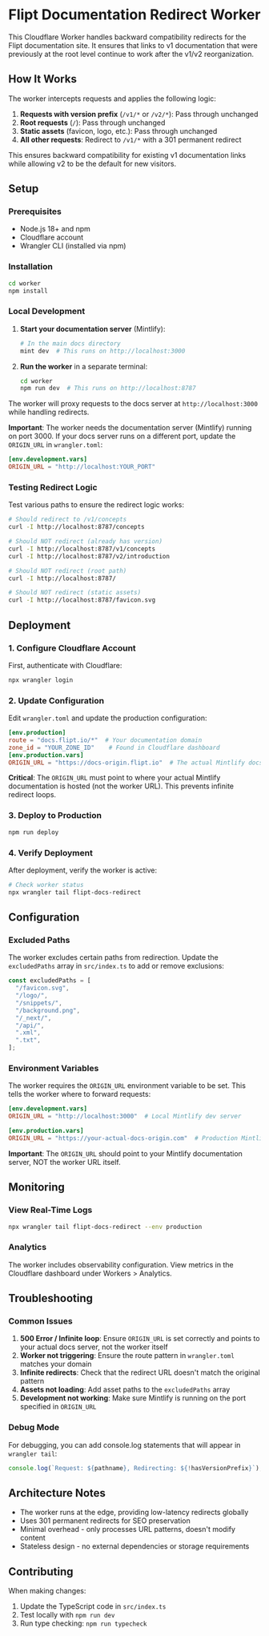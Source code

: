 # Flipt Documentation Redirect Worker

This Cloudflare Worker handles backward compatibility redirects for the Flipt documentation site. It ensures that links to v1 documentation that were previously at the root level continue to work after the v1/v2 reorganization.

## How It Works

The worker intercepts requests and applies the following logic:

1. **Requests with version prefix** (`/v1/*` or `/v2/*`): Pass through unchanged
2. **Root requests** (`/`): Pass through unchanged
3. **Static assets** (favicon, logo, etc.): Pass through unchanged
4. **All other requests**: Redirect to `/v1/*` with a 301 permanent redirect

This ensures backward compatibility for existing v1 documentation links while allowing v2 to be the default for new visitors.

## Setup

### Prerequisites

- Node.js 18+ and npm
- Cloudflare account
- Wrangler CLI (installed via npm)

### Installation

```bash
cd worker
npm install
```

### Local Development

1. **Start your documentation server** (Mintlify):

   ```bash
   # In the main docs directory
   mint dev  # This runs on http://localhost:3000
   ```

2. **Run the worker** in a separate terminal:

   ```bash
   cd worker
   npm run dev  # This runs on http://localhost:8787
   ```

The worker will proxy requests to the docs server at `http://localhost:3000` while handling redirects.

**Important**: The worker needs the documentation server (Mintlify) running on port 3000. If your docs server runs on a different port, update the `ORIGIN_URL` in `wrangler.toml`:

```toml
[env.development.vars]
ORIGIN_URL = "http://localhost:YOUR_PORT"
```

### Testing Redirect Logic

Test various paths to ensure the redirect logic works:

```bash
# Should redirect to /v1/concepts
curl -I http://localhost:8787/concepts

# Should NOT redirect (already has version)
curl -I http://localhost:8787/v1/concepts
curl -I http://localhost:8787/v2/introduction

# Should NOT redirect (root path)
curl -I http://localhost:8787/

# Should NOT redirect (static assets)
curl -I http://localhost:8787/favicon.svg
```

## Deployment

### 1. Configure Cloudflare Account

First, authenticate with Cloudflare:

```bash
npx wrangler login
```

### 2. Update Configuration

Edit `wrangler.toml` and update the production configuration:

```toml
[env.production]
route = "docs.flipt.io/*"  # Your documentation domain
zone_id = "YOUR_ZONE_ID"    # Found in Cloudflare dashboard
[env.production.vars]
ORIGIN_URL = "https://docs-origin.flipt.io"  # The actual Mintlify docs URL
```

**Critical**: The `ORIGIN_URL` must point to where your actual Mintlify documentation is hosted (not the worker URL). This prevents infinite redirect loops.

### 3. Deploy to Production

```bash
npm run deploy
```

### 4. Verify Deployment

After deployment, verify the worker is active:

```bash
# Check worker status
npx wrangler tail flipt-docs-redirect
```

## Configuration

### Excluded Paths

The worker excludes certain paths from redirection. Update the `excludedPaths` array in `src/index.ts` to add or remove exclusions:

```typescript
const excludedPaths = [
  "/favicon.svg",
  "/logo/",
  "/snippets/",
  "/background.png",
  "/_next/",
  "/api/",
  ".xml",
  ".txt",
];
```

### Environment Variables

The worker requires the `ORIGIN_URL` environment variable to be set. This tells the worker where to forward requests:

```toml
[env.development.vars]
ORIGIN_URL = "http://localhost:3000"  # Local Mintlify dev server

[env.production.vars]
ORIGIN_URL = "https://your-actual-docs-origin.com"  # Production Mintlify URL
```

**Important**: The `ORIGIN_URL` should point to your Mintlify documentation server, NOT the worker URL itself.

## Monitoring

### View Real-Time Logs

```bash
npx wrangler tail flipt-docs-redirect --env production
```

### Analytics

The worker includes observability configuration. View metrics in the Cloudflare dashboard under Workers > Analytics.

## Troubleshooting

### Common Issues

1. **500 Error / Infinite loop**: Ensure `ORIGIN_URL` is set correctly and points to your actual docs server, not the worker itself
2. **Worker not triggering**: Ensure the route pattern in `wrangler.toml` matches your domain
3. **Infinite redirects**: Check that the redirect URL doesn't match the original pattern
4. **Assets not loading**: Add asset paths to the `excludedPaths` array
5. **Development not working**: Make sure Mintlify is running on the port specified in `ORIGIN_URL`

### Debug Mode

For debugging, you can add console.log statements that will appear in `wrangler tail`:

```typescript
console.log(`Request: ${pathname}, Redirecting: ${!hasVersionPrefix}`);
```

## Architecture Notes

- The worker runs at the edge, providing low-latency redirects globally
- Uses 301 permanent redirects for SEO preservation
- Minimal overhead - only processes URL patterns, doesn't modify content
- Stateless design - no external dependencies or storage requirements

## Contributing

When making changes:

1. Update the TypeScript code in `src/index.ts`
2. Test locally with `npm run dev`
3. Run type checking: `npm run typecheck`
